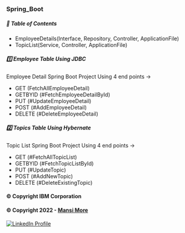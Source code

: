 ### Spring_Boot

##### 📝 Table of Contents

-  EmployeeDetails(Interface, Repository, Controller, ApplicationFile)
-  TopicList(Service, Controller, ApplicationFile)


##### 1️⃣ Employee Table Using JDBC

Employee Detail Spring Boot Project Using 4 end points ->

- GET (FetchAllEmployeeDetail)
- GETBYID (#FetchEmployeeDetailById)
- PUT (#UpdateEmployeeDetail)
- POST (#AddEmployeeDetail)
- DELETE (#DeleteEmployeeDetail)


##### 2️⃣ Topics Table Using Hybernate

Topic List Spring Boot Project Using 4 end points ->

- GET (#FetchAllTopicList)
- GETBYID (#FetchTopicListById)
- PUT (#UpdateTopic)
- POST (#AddNewTopic)
- DELETE (#DeleteExistingTopic)





#### © Copyright IBM Corporation

#### © Copyright 2022 - [Mansi More](https://github.com/MansiMore99)


<a href="https://www.linkedin.com/in/mansi-more-0943/"> ![LinkedIn Profile](https://img.shields.io/badge/LinkedIn-0077B5?style=for-the-badge&logo=linkedin&logoColor=white) </a>
